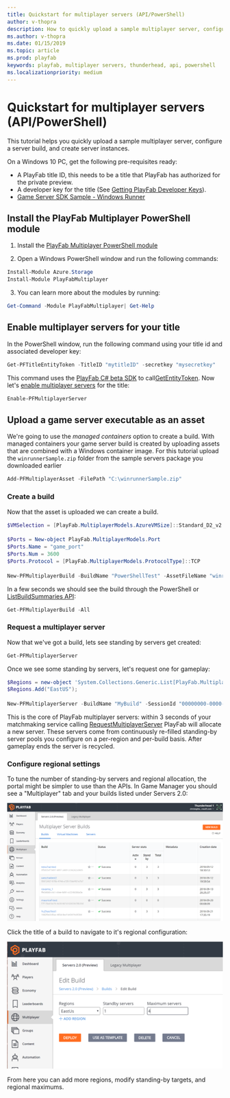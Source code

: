 ```yaml
---
title: Quickstart for multiplayer servers (API/PowerShell)
author: v-thopra
description: How to quickly upload a sample multiplayer server, configure a server build, and create server instances.
ms.author: v-thopra
ms.date: 01/15/2019
ms.topic: article
ms.prod: playfab
keywords: playfab, multiplayer servers, thunderhead, api, powershell
ms.localizationpriority: medium
---
```


# Quickstart for multiplayer servers (API/PowerShell)

This tutorial helps you quickly upload a sample multiplayer server, configure a server build, and create server instances.

On a Windows 10 PC, get the following pre-requisites ready:

- A PlayFab title ID, this needs to be a title that PlayFab has authorized for the private preview.
- A developer key for the title (See [Getting PlayFab Developer Keys](../../config/dev-test-live/getting-playfab-developer-keys.md)).
- [Game Server SDK Sample - Windows Runner](https://github.com/PlayFab/gsdkSamples/releases/download/v1.0/winrunnerSample.zip)

## Install the PlayFab Multiplayer PowerShell module

1. Install the [PlayFab Multiplayer PowerShell module](https://www.powershellgallery.com/packages/PlayFabMultiplayer)

2. Open a Windows PowerShell window and run the following commands:

```powershell
Install-Module Azure.Storage
Install-Module PlayFabMultiplayer
```

3. You can learn more about the modules by running:

```powershell
Get-Command -Module PlayFabMultiplayer| Get-Help
```

## Enable multiplayer servers for your title

In the PowerShell window, run the following command using your title id and associated developer key:

```powershell
Get-PFTitleEntityToken -TitleID "mytitleID" -secretkey "mysecretkey"
```

This command uses the [PlayFab C# beta SDK](https://s3-us-west-2.amazonaws.com/api-playfab-com-craft-files/FileAssets/BetaSDKs-180827.zip) to call[GetEntityToken](xref:titleid.playfabapi.com.authentication.authentication.getentitytoken). Now let's [enable multiplayer servers](xref:titleid.playfabapi.com.multiplayer.multiplayerserver.enablemultiplayerserversfortitle) for the title:

```powershell
Enable-PFMultiplayerServer
```

## Upload a game server executable as an asset

We're going to use the *managed containers* option to create a build. With managed containers your game server build is created by uploading assets that are combined with a Windows container image. For this tutorial upload the `winrunnerSample.zip` folder from the sample servers package you downloaded earlier

```powershell
Add-PFMultiplayerAsset -FilePath "C:\winrunnerSample.zip"
```

### Create a build

Now that the asset is uploaded we can create a build.

```powershell       
$VMSelection = [PlayFab.MultiplayerModels.AzureVMSize]::Standard_D2_v2 
 
$Ports = New-object PlayFab.MultiplayerModels.Port 
$Ports.Name = "game_port" 
$Ports.Num = 3600 
$Ports.Protocol = [PlayFab.MultiplayerModels.ProtocolType]::TCP
 
New-PFMultiplayerBuild -BuildName "PowerShellTest" -AssetFileName "winrunnerSample.zip" -AssetMountPath "C:\Assets\" -StartMultiplayerServerCommand "C:\Assets\WindowsRunnerCSharp.exe" -MappedPorts $Ports -VMSize $VMSelection
```

In a few seconds we should see the build through the PowerShell or [ListBuildSummaries API](xref:titleid.playfabapi.com.multiplayer.multiplayerserver.listbuildsummaries):

```powershell
Get-PFMultiplayerBuild -All
```

### Request a multiplayer server

Now that we've got a build, lets see standing by servers get created:

```powershell
Get-PFMultiplayerServer
```

Once we see some standing by servers, let's request one for gameplay:

```powershell
$Regions = new-object 'System.Collections.Generic.List[PlayFab.MultiplayerModels.AzureRegion]'
$Regions.Add("EastUS");

New-PFMultiplayerServer -BuildName "MyBuild" -SessionId "00000000-0000-0000-0000-000000000001" -SessionCookie "test cookie" -PreferredRegions $regions -BuildCerts $null
```

This is the core of PlayFab multiplayer servers: within 3 seconds of your matchmaking service calling [RequestMultiplayerServer](xref:titleid.playfabapi.com.multiplayer.multiplayerserver.requestmultiplayerserver) PlayFab will allocate a new server. These servers come from continuously re-filled standing-by server pools you configure on a per-region and per-build basis. After gameplay ends the server is recycled.

### Configure regional settings

To tune the number of standing-by servers and regional allocation, the portal might be simpler to use than the APIs. In Game Manager you should see a "Multiplayer" tab and your builds listed under Servers 2.0:

![Game Manager - Thunderhead Table](media/tutorials/game-manager-thunderhead-table.png)

Click the title of a build to navigate to it's regional configuration:

![Region Simple Input](media/tutorials/region-simple-input.png)

From here you can add more regions, modify standing-by targets, and regional maximums.